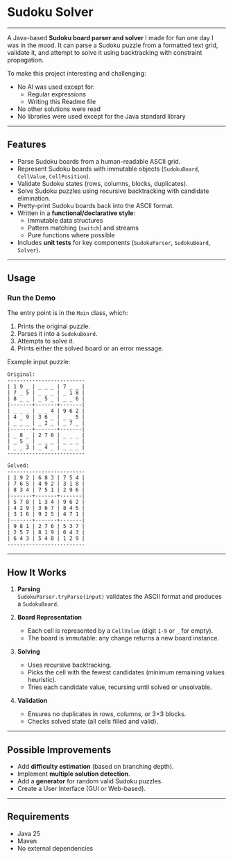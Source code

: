 # Sudoku Solver

---

A Java-based **Sudoku board parser and solver** I made for fun one day I was in the mood.
It can parse a Sudoku puzzle from a formatted text grid, validate it, and attempt to solve it using backtracking with constraint propagation.

To make this project interesting and challenging:
  - No AI was used except for:
    - Regular expressions
    - Writing this Readme file
  - No other solutions were read
  - No libraries were used except for the Java standard library
---

## Features
- Parse Sudoku boards from a human-readable ASCII grid.
- Represent Sudoku boards with immutable objects (`SudokuBoard`, `CellValue`, `CellPosition`).
- Validate Sudoku states (rows, columns, blocks, duplicates).
- Solve Sudoku puzzles using recursive backtracking with candidate elimination.
- Pretty-print Sudoku boards back into the ASCII format.
- Written in a **functional/declarative style**:
    - Immutable data structures
    - Pattern matching (`switch`) and streams
    - Pure functions where possible
- Includes **unit tests** for key components (`SudokuParser`, `SudokuBoard`, `Solver`).


---

## Usage

### Run the Demo
The entry point is in the `Main` class, which:
1. Prints the original puzzle.
2. Parses it into a `SudokuBoard`.
3. Attempts to solve it.
4. Prints either the solved board or an error message.

Example input puzzle:
```
Original:
-------------------------
| 1 9 _ | _ _ _ | 7 _ _ |
| 7 _ 5 | _ _ _ | _ 1 8 |
| 8 _ _ | _ 5 _ | _ _ 6 |
|-------+-------+-------|
| _ _ _ | _ _ 4 | 9 6 2 |
| 4 _ 9 | 3 6 _ | _ _ 5 |
| _ _ _ | _ 2 _ | _ 7 _ |
|-------+-------+-------|
| _ 8 _ | 2 7 6 | _ _ _ |
| _ 5 _ | _ _ _ | _ _ _ |
| _ _ 3 | _ 4 _ | _ _ _ |
-------------------------

Solved:
-------------------------
| 1 9 2 | 6 8 3 | 7 5 4 |
| 7 6 5 | 4 9 2 | 3 1 8 |
| 8 3 4 | 7 5 1 | 2 9 6 |
|-------+-------+-------|
| 5 7 8 | 1 3 4 | 9 6 2 |
| 4 2 9 | 3 6 7 | 8 4 5 |
| 3 1 6 | 9 2 5 | 4 7 1 |
|-------+-------+-------|
| 9 8 1 | 2 7 6 | 5 3 7 |
| 2 5 7 | 8 1 9 | 6 4 3 |
| 6 4 3 | 5 4 8 | 1 2 9 |
-------------------------
```

---

## How It Works
1. **Parsing**  
   `SudokuParser.tryParse(input)` validates the ASCII format and produces a `SudokuBoard`.

2. **Board Representation**
    - Each cell is represented by a `CellValue` (digit `1-9` or `_` for empty).
    - The board is immutable: any change returns a new board instance.

3. **Solving**
    - Uses recursive backtracking.
    - Picks the cell with the fewest candidates (minimum remaining values heuristic).
    - Tries each candidate value, recursing until solved or unsolvable.

4. **Validation**
    - Ensures no duplicates in rows, columns, or 3×3 blocks.
    - Checks solved state (all cells filled and valid).

---

## Possible Improvements
- Add **difficulty estimation** (based on branching depth).
- Implement **multiple solution detection**.
- Add a **generator** for random valid Sudoku puzzles.
- Create a User Interface (GUI or Web-based).

---

## Requirements
- Java 25
- Maven
- No external dependencies
